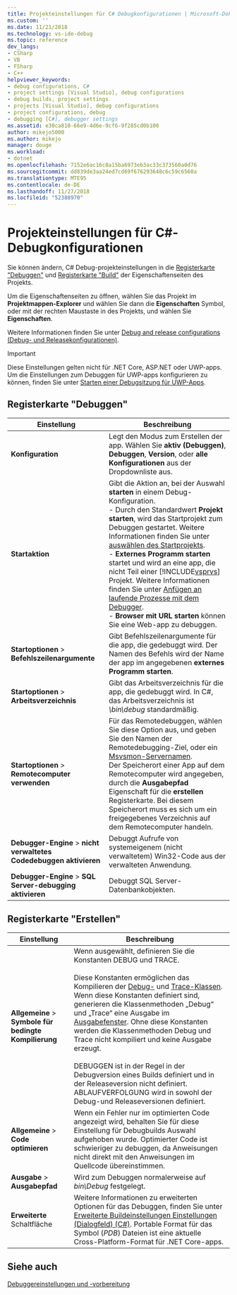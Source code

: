 ```yaml
---
title: Projekteinstellungen für C# Debugkonfigurationen | Microsoft-Dokumentation
ms.custom: ''
ms.date: 11/21/2018
ms.technology: vs-ide-debug
ms.topic: reference
dev_langs:
- CSharp
- VB
- FSharp
- C++
helpviewer_keywords:
- debug configurations, C#
- project settings [Visual Studio], debug configurations
- debug builds, project settings
- projects [Visual Studio], debug configurations
- project configurations, debug
- debugging [C#], debugger settings
ms.assetid: e30ca810-66e9-4d6e-9cf6-9f285cd0b100
author: mikejo5000
ms.author: mikejo
manager: douge
ms.workload:
- dotnet
ms.openlocfilehash: 7152e6ac16c8a15ba6973eb3ac33c373560a0d76
ms.sourcegitcommit: dd839de3aa24ed7cd69f676293648c6c59c6560a
ms.translationtype: MTE95
ms.contentlocale: de-DE
ms.lasthandoff: 11/27/2018
ms.locfileid: "52388970"
---
```

# <a name="project-settings-for--c-debug-configurations"></a>Projekteinstellungen für C#-Debugkonfigurationen

Sie können ändern, C# Debug-projekteinstellungen in die [Registerkarte "Debuggen"](#debug-tab) und [Registerkarte "Build"](#build-tab) der Eigenschaftenseiten des Projekts. 

Um die Eigenschaftenseiten zu öffnen, wählen Sie das Projekt im **Projektmappen-Explorer** und wählen Sie dann die **Eigenschaften** Symbol, oder mit der rechten Maustaste in des Projekts, und wählen Sie **Eigenschaften**.

Weitere Informationen finden Sie unter [Debug and release configurations (Debug- und Releasekonfigurationen)](how-to-set-debug-and-release-configurations.md). 

>[!IMPORTANT]
>Diese Einstellungen gelten nicht für .NET Core, ASP.NET oder UWP-apps. Um die Einstellungen zum Debuggen für UWP-apps konfigurieren zu können, finden Sie unter [Starten einer Debugsitzung für UWP-Apps](start-a-debugging-session-for-a-store-app-in-visual-studio-vb-csharp-cpp-and-xaml.md).  
  
## <a name="debug-tab"></a>Registerkarte "Debuggen"  
  
|Einstellung|Beschreibung |
|-------------------------------------| - |
| **Konfiguration** | Legt den Modus zum Erstellen der app. Wählen Sie **aktiv (Debuggen)**, **Debuggen**, **Version**, oder **alle Konfigurationen** aus der Dropdownliste aus. |
| **Startaktion** | Gibt die Aktion an, bei der Auswahl **starten** in einem Debug-Konfiguration.<br />- Durch den Standardwert **Projekt starten**, wird das Startprojekt zum Debuggen gestartet. Weitere Informationen finden Sie unter [auswählen des Startprojekts](/previous-versions/visualstudio/visual-studio-2010/0s590bew(v=vs.100)).<br />- **Externes Programm starten** startet und wird an eine app, die nicht Teil einer [!INCLUDE[vsprvs](../code-quality/includes/vsprvs_md.md)] Projekt. Weitere Informationen finden Sie unter [Anfügen an laufende Prozesse mit dem Debugger](attach-to-running-processes-with-the-visual-studio-debugger.md).<br />- **Browser mit URL starten** können Sie eine Web-app zu debuggen. |
| **Startoptionen** > **Befehlszeilenargumente** | Gibt Befehlszeilenargumente für die app, die gedebuggt wird. Der Namen des Befehls wird der Name der app im angegebenen **externes Programm starten**. |
| **Startoptionen** > **Arbeitsverzeichnis** | Gibt das Arbeitsverzeichnis für die app, die gedebuggt wird. In C#, das Arbeitsverzeichnis ist *\bin\debug* standardmäßig.
| **Startoptionen** > **Remotecomputer verwenden**|Für das Remotedebuggen, wählen Sie diese Option aus, und geben Sie den Namen der Remotedebugging-Ziel, oder ein [Msvsmon-Servernamen](../debugger/remote-debugging.md). <br />Der Speicherort einer App auf dem Remotecomputer wird angegeben, durch die **Ausgabepfad** Eigenschaft für die **erstellen** Registerkarte. Bei diesem Speicherort muss es sich um ein freigegebenes Verzeichnis auf dem Remotecomputer handeln. 
| **Debugger-Engine** > **nicht verwaltetes Codedebuggen aktivieren** | Debuggt Aufrufe von systemeigenem (nicht verwaltetem) Win32-Code aus der verwalteten Anwendung. |
| **Debugger-Engine** > **SQL Server-debugging aktivieren** | Debuggt SQL Server-Datenbankobjekten. |
  
## <a name="build-tab"></a>Registerkarte "Erstellen"  
  
|Einstellung|Beschreibung |  
|-------------|-----------------|  
|**Allgemeine** > **Symbole für bedingte Kompilierung**|Wenn ausgewählt, definieren Sie die Konstanten DEBUG und TRACE.<br /><br /> Diese Konstanten ermöglichen das Kompilieren der [Debug-](/dotnet/api/system.diagnostics.debug) und [Trace-Klassen](/dotnet/api/system.diagnostics.trace). Wenn diese Konstanten definiert sind, generieren die Klassenmethoden „Debug“ und „Trace“ eine Ausgabe im [Ausgabefenster](../ide/reference/output-window.md). Ohne diese Konstanten werden die Klassenmethoden Debug und Trace nicht kompiliert und keine Ausgabe erzeugt.<br /><br />DEBUGGEN ist in der Regel in der Debugversion eines Builds definiert und in der Releaseversion nicht definiert. ABLAUFVERFOLGUNG wird in sowohl der Debug-und Releaseversionen definiert.|  
|**Allgemeine** > **Code optimieren**|Wenn ein Fehler nur im optimierten Code angezeigt wird, behalten Sie für diese Einstellung für Debugbuilds Auswahl aufgehoben wurde. Optimierter Code ist schwieriger zu debuggen, da Anweisungen nicht direkt mit den Anweisungen im Quellcode übereinstimmen.|  
|**Ausgabe** > **Ausgabepfad**|Wird zum Debuggen normalerweise auf *bin\Debug* festgelegt.|
|**Erweiterte** Schaltfläche|Weitere Informationen zu erweiterten Optionen für das Debuggen, finden Sie unter [Erweiterte Buildeinstellungen Einstellungen (Dialogfeld) (C#)](../ide/reference/advanced-build-settings-dialog-box-csharp.md). Portable Format für das Symbol (*PDB*) Dateien ist eine aktuelle Cross-Platform-Format für .NET Core-apps. 
  
## <a name="see-also"></a>Siehe auch  
 [Debuggereinstellungen und -vorbereitung](../debugger/debugger-settings-and-preparation.md)